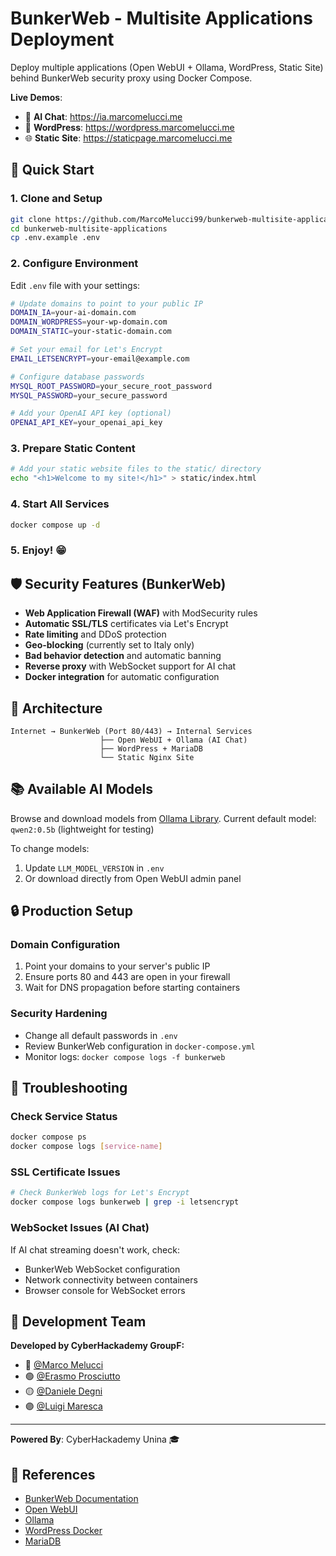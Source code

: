 # BunkerWeb - Multisite Applications Deployment

Deploy multiple applications (Open WebUI + Ollama, WordPress, Static Site) behind BunkerWeb security proxy using Docker Compose.

**Live Demos**:
- 🤖 **AI Chat**: https://ia.marcomelucci.me
- 📝 **WordPress**: https://wordpress.marcomelucci.me  
- 🌐 **Static Site**: https://staticpage.marcomelucci.me

## 🚀 Quick Start

### 1. Clone and Setup
```bash
git clone https://github.com/MarcoMelucci99/bunkerweb-multisite-applications.git
cd bunkerweb-multisite-applications
cp .env.example .env
```

### 2. Configure Environment
Edit `.env` file with your settings:
```bash
# Update domains to point to your public IP
DOMAIN_IA=your-ai-domain.com
DOMAIN_WORDPRESS=your-wp-domain.com
DOMAIN_STATIC=your-static-domain.com

# Set your email for Let's Encrypt
EMAIL_LETSENCRYPT=your-email@example.com

# Configure database passwords
MYSQL_ROOT_PASSWORD=your_secure_root_password
MYSQL_PASSWORD=your_secure_password

# Add your OpenAI API key (optional)
OPENAI_API_KEY=your_openai_api_key
```

### 3. Prepare Static Content
```bash
# Add your static website files to the static/ directory
echo "<h1>Welcome to my site!</h1>" > static/index.html
```

### 4. Start All Services
```bash
docker compose up -d
```

### 5. Enjoy! 😁

## 🛡️ Security Features (BunkerWeb)

- **Web Application Firewall (WAF)** with ModSecurity rules
- **Automatic SSL/TLS** certificates via Let's Encrypt
- **Rate limiting** and DDoS protection
- **Geo-blocking** (currently set to Italy only)
- **Bad behavior detection** and automatic banning
- **Reverse proxy** with WebSocket support for AI chat
- **Docker integration** for automatic configuration

## 🔧 Architecture

```
Internet → BunkerWeb (Port 80/443) → Internal Services
                    ├── Open WebUI + Ollama (AI Chat)
                    ├── WordPress + MariaDB
                    └── Static Nginx Site
```

## 📚 Available AI Models

Browse and download models from [Ollama Library](https://ollama.ai/library).
Current default model: `qwen2:0.5b` (lightweight for testing)

To change models:
1. Update `LLM_MODEL_VERSION` in `.env`
2. Or download directly from Open WebUI admin panel

## 🔒 Production Setup

### Domain Configuration
1. Point your domains to your server's public IP
2. Ensure ports 80 and 443 are open in your firewall
3. Wait for DNS propagation before starting containers

### Security Hardening
- Change all default passwords in `.env`
- Review BunkerWeb configuration in `docker-compose.yml`
- Monitor logs: `docker compose logs -f bunkerweb`

## 🐛 Troubleshooting

### Check Service Status
```bash
docker compose ps
docker compose logs [service-name]
```

### SSL Certificate Issues
```bash
# Check BunkerWeb logs for Let's Encrypt
docker compose logs bunkerweb | grep -i letsencrypt
```

### WebSocket Issues (AI Chat)
If AI chat streaming doesn't work, check:
- BunkerWeb WebSocket configuration
- Network connectivity between containers
- Browser console for WebSocket errors

## 👥 Development Team

**Developed by CyberHackademy GroupF:**

- 🔵 [@Marco Melucci](https://github.com/MarcoMelucci99)
- 🟢 [@Erasmo Prosciutto](https://github.com/CS-Era)
- 🟡 [@Daniele Degni](https://github.com/DennyDAkyX)
- 🟣 [@Luigi Maresca](https://github.com/luigii99)

---

**Powered By**: CyberHackademy Unina 🎓

## 📖 References

- [BunkerWeb Documentation](https://docs.bunkerweb.io/)
- [Open WebUI](https://github.com/open-webui/open-webui)
- [Ollama](https://github.com/ollama/ollama)
- [WordPress Docker](https://hub.docker.com/_/wordpress)
- [MariaDB](https://hub.docker.com/_/mariadb)
